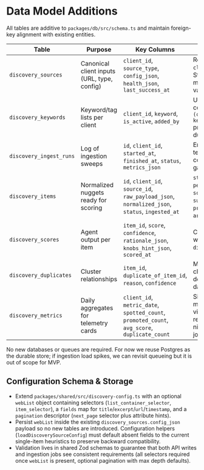 # Data Model Additions
All tables are additive to `packages/db/src/schema.ts` and maintain foreign-key alignment with existing entities.

| Table | Purpose | Key Columns | Notes |
| --- | --- | --- | --- |
| `discovery_sources` | Canonical client inputs (URL, type, config) | `client_id`, `source_type`, `config_json`, `health_json`, `last_success_at` | Reuses `clients.id` FK. Stores feed metadata + validation result. |
| `discovery_keywords` | Keyword/tag lists per client | `client_id`, `keyword`, `is_active`, `added_by` | Unique constraint `(client_id, keyword_ci)` prevents duplicates. |
| `discovery_ingest_runs` | Log of ingestion sweeps | `id`, `client_id`, `started_at`, `finished_at`, `status`, `metrics_json` | Enables telemetry counters + retry gating. |
| `discovery_items` | Normalized nuggets ready for scoring | `id`, `client_id`, `source_id`, `raw_payload_json`, `normalized_json`, `status`, `ingested_at` | `status` enum: `pending_scoring`, `scored`, `suppressed`, `promoted`, `archived`. |
| `discovery_scores` | Agent output per item | `item_id`, `score`, `confidence`, `rationale_json`, `knobs_hint_json`, `scored_at` | Connected 1:1 with `discovery_items`. |
| `discovery_duplicates` | Cluster relationships | `item_id`, `duplicate_of_item_id`, `reason`, `confidence` | Maintains dedup chains without deleting source data. |
| `discovery_metrics` | Daily aggregates for telemetry cards | `client_id`, `metric_date`, `spotted_count`, `promoted_count`, `avg_score`, `duplicate_count` | Simple materialized view table refreshed nightly by Nitro job. |

No new databases or queues are required. For now we reuse Postgres as the durable store; if ingestion load spikes, we can revisit queueing but it is out of scope for MVP.

## Configuration Schema & Storage
- Extend `packages/shared/src/discovery-config.ts` with an optional `webList` object containing selectors (`list_container_selector`, `item_selector`), a `fields` map for `title`/`excerpt`/`url`/`timestamp`, and a `pagination` descriptor (`next_page` selector plus attribute hints).
- Persist `webList` inside the existing `discovery_sources.config_json` payload so no new tables are introduced. Configuration helpers (`loadDiscoverySourceConfig`) must default absent fields to the current single-item heuristics to preserve backward compatibility.
- Validation lives in shared Zod schemas to guarantee that both API writes and ingestion jobs see consistent requirements (all selectors required once `webList` is present, optional pagination with max depth defaults).
